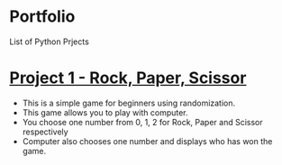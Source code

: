 # Portfolio
List of Python Prjects 

# [Project 1 - Rock, Paper, Scissor](https://github.com/vermaparul85/Python-Projects/tree/main/Beginners-Projects/Rock-Paper-Scissor)
* This is a simple game for beginners using randomization.
* This game allows you to play with computer.
* You choose one number from 0, 1, 2 for Rock, Paper and Scissor respectively
* Computer also chooses one number and displays who has won the game.
